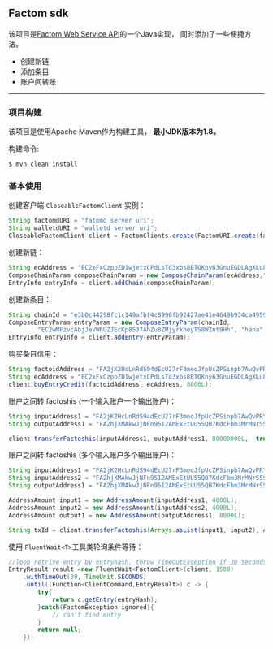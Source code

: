 ## Factom sdk 

该项目是[Factom Web Service API](https://docs.factom.com/api)的一个Java实现， 同时添加了一些便捷方法。

 - 创建新链
 - 添加条目
 - 账户间转账

___

### 项目构建

该项目是使用Apache Maven作为构建工具，  **最小JDK版本为1.8。** 

构建命令:

`$ mvn clean install`


### 基本使用


创建客户端  `CloseableFactomClient` 实例：
```java
String factomdURI = "fatomd server uri";
String walletdURI = "walletd server uri";
CloseableFactomClient client = FactomClients.create(FactomURI.create(factomdURI, walletdURI));
```


创建新链：

```java
String ecAddress = "EC2xFxCzppZD1wjetxCPdLsTd3xbs8BTQKny63GnuEGDLAgXLu8z";
ComposeChainParam composeChainParam = new ComposeChainParam(ecAddress,"sha256hex-content", Arrays.asList("wancloud","factom","api","testing","101")
EntryInfo entryInfo = client.addChain(composeChainParam);
``` 


创建新条目：

```java
String chainId = "e3b0c44298fc1c149afbf4c8996fb92427ae41e4649b934ca495991b7852b855";
ComposeEntryParam entryParam = new ComposeEntryParam(chainId,
        "EC2wMFzvcAbjJeVWRUZJEcKp8S37AhZu8ZMjyrkheyTS8WZnt9Hh", "haha", Arrays.asList("add-entry-test","1001"));
EntryInfo entryInfo = client.addEntry(entryParam);
```


购买条目信用：
```java
String factoidAddress = "FA2jK2HcLnRdS94dEcU27rF3meoJfpUcZPSinpb7AwQvPRY6RL1Q";
String ecAddress = "EC2xFxCzppZD1wjetxCPdLsTd3xbs8BTQKny63GnuEGDLAgXLu8z";
client.buyEntryCredit(factoidAddress, ecAddress, 8000L);
```


账户之间转 factoshis (一个输入账户一个输出账户)：

```java
String inputAddress1 = "FA2jK2HcLnRdS94dEcU27rF3meoJfpUcZPSinpb7AwQvPRY6RL1Q";
String outputAddress1 = "FA2hjXMAkwJjNFn9512AMExEtUU55QB7KdcFbm3MrMNrS5SxBw81";

client.transferFactoshis(inputAddress1, outputAddress1, 80000000L,  true);
```


账户之间转 factoshis (多个输入账户多个输出账户)：

```java
String inputAddress1 = "FA2jK2HcLnRdS94dEcU27rF3meoJfpUcZPSinpb7AwQvPRY6RL1Q";
String inputAddress2 = "FA2hjXMAkwJjNFn9512AMExEtUU55QB7KdcFbm3MrMNrS5SxBw81";
String outputAddress1 = "FA2hjXMAkwJjNFn9512AMExEtUU55QB7KdcFbm3MrMNrS5SxBw81";

AddressAmount input1 = new AddressAmount(inputAddress1, 4000L);
AddressAmount input2 = new AddressAmount(inputAddress2, 4000L);
AddressAmount output1 = new AddressAmount(outputAddress1, 8000L);

String txId = client.transferFactoshis(Arrays.asList(input1, input2), Arrays.asList(output1), inputAddress1);
```


使用 `FluentWait<T>`工具类轮询条件等待：

```java
//loop retrive entry by entryhash, throw TimeOutException if 30 seconds timed out.
EntryResult result =new FluentWait<FactomClient>(client, 1500)
    .withTimeOut(30, TimeUnit.SECONDS)
    .until((Function<ClientCommand,EntryResult>) c -> { 
        try{
            return c.getEntry(entryHash);
        }catch(FactomException ignored){
            // can't find entry
        }
        return null;
    });
```
